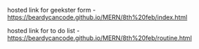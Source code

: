 hosted link for geekster form - https://beardycancode.github.io/MERN/8th%20feb/index.html

 
hosted link for to do list -https://beardycancode.github.io/MERN/8th%20feb/routine.html
